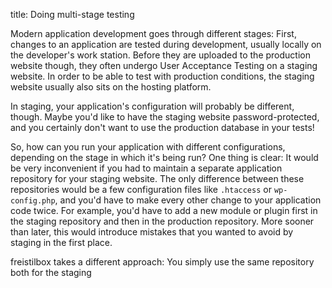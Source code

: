 title: Doing multi-stage testing

Modern application development goes through different stages: First, changes to an application are tested during development, usually locally on the developer's work station. Before they are uploaded to the production website though, they often undergo User Acceptance Testing on a staging website. In order to be able to test with production conditions, the staging website usually also sits on the hosting platform.

In staging, your application's configuration will probably be different, though. Maybe you'd like to have the staging website password-protected, and you certainly don't want to use the production database in your tests!

So, how can you run your application with different configurations, depending on the stage in which it's being run? One thing is clear: It would be very inconvenient if you had to maintain a separate application repository for your staging website. The only difference between these repositories would be a few configuration files like `.htaccess` or `wp-config.php`, and you'd have to make every other change to your application code twice. For example, you'd have to add a new module or plugin first in the staging repository and then in the production repository. More sooner than later, this would introduce mistakes that you wanted to avoid by staging in the first place.

freistilbox takes a different approach: You simply use the same repository both for the staging 